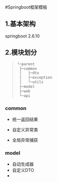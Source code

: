 #Springboot框架模板

## 1.基本架构
springboot 2.6.10





## 2.模块划分

>  ```css
>  └─parent
>  	├─common
>  	│	├─dto
>  	│	├─exception
>  	│	└─utils
>  	├─model
>  	├─web
>  	└─api
>  
>  ```
>
>  

### common 

- 统一返回结果

- 自定义异常类

- 全局异常捕获

### model

- 自动生成器
- 自定义DTO
- 

